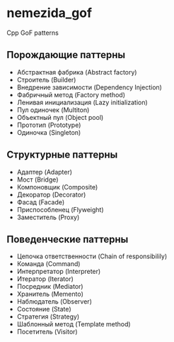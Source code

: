 # nemezida_gof
Cpp GoF patterns

## Порождающие паттерны 
- Абстрактная фабрика (Abstract factory) 
- Строитель (Builder) 
- Внедрение зависимости (Dependency Injection) 
- Фабричный метод (Factory method) 
- Ленивая инициализация (Lazy initialization) 
- Пул одиночек (Multiton) 
- Объектный пул (Object pool) 
- Прототип (Prototype) 
- Одиночка (Singleton)

## Структурные паттерны 
- Адаптер (Adapter) 
- Мост (Bridge) 
- Компоновщик (Composite) 
- Декоратор (Decorator) 
- Фасад (Facade) 
- Приспособленец (Flyweight) 
- Заместитель (Proxy)

## Поведенческие паттерны
- Цепочка ответственности (Chain of responsibilily)
- Команда (Command)
- Интерпретатор (Interpreter)
- Итератор (Iterator)
- Посредник (Mediator)
- Хранитель (Memento)
- Наблюдатель (Observer)
- Состояние (State)
- Стратегия (Strategy)
- Шаблонный метод (Template method)
- Посетитель (Visitor)
